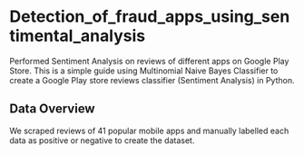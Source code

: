 # Detection_of_fraud_apps_using_sentimental_analysis
Performed Sentiment Analysis on reviews of different apps on Google Play Store.
This is a simple guide using Multinomial Naive Bayes Classifier to create a Google Play store reviews classifier (Sentiment Analysis) in Python.
## Data Overview
We scraped reviews of 41 popular mobile apps and manually labelled each data as positive or negative to create the dataset.
